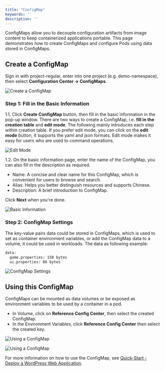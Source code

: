 ```yaml
---
title: "ConfigMap"
keywords: ''
description: ''
---
```


ConfigMaps allow you to decouple configuration artifacts from image content to keep containerized applications portable. This page demonstrates how to create ConfigMaps and configure Pods using data stored in ConfigMaps.

## Create a ConfigMap

Sign in with project-regular, enter into one project (e.g. demo-namespace), then select **Configuration Center → ConfigMaps**.

![Create a ConfigMap](https://pek3b.qingstor.com/kubesphere-docs/png/20190320093538.png)

### Step 1: Fill in the Basic Information

1.1. Click **Create ConfigMap** button, then fill in the basic information in the pop-up window. There are two ways to create a ConfigMap, i.e. **fill in the creation table** and **edit mode**. The following mainly introduces each step within creation table. If you prefer edit mode, you can click on the **edit mode** button, it supports the yaml and json formats. Edit mode makes it easy for users who are used to command operations.

![Edit Mode](https://pek3b.qingstor.com/kubesphere-docs/png/20190320093815.png)

1.2. On the basic information page, enter the name of the ConfigMap, you can also fill in the description as required.

- Name: A concise and clear name for this ConfigMap, which is convenient for users to browse and search.
- Alias: Helps you better distinguish resources and supports Chinese.
- Description: A brief introduction to ConfigMap.

Click **Next** when you're done.  

![Basic Information](https://pek3b.qingstor.com/kubesphere-docs/png/20190320093931.png)

### Step 2: ConfigMap Settings

The key-value pairs data could be stored in ConfigMaps, which is used to set as container environment variables, or add the ConfigMap data to a volume, it could be used in workloads. The data as following example:

```bash
data:
  game.properties: 158 bytes
  ui.properties: 86 bytes
```

![ConfigMap Settings](https://pek3b.qingstor.com/kubesphere-docs/png/20190320095616.png)

## Using this ConfigMap

ConfigMaps can be mounted as data volumes or be exposed as environment variables to be used by a container in a pod. 

- In Volume, click on **Reference Config Center**, then select the created ConfigMap.
- In the Environment Variables, click **Reference Config Center** then select the created key.

![Using a ConfigMap](https://pek3b.qingstor.com/kubesphere-docs/png/20190320100610.png)

![Using a ConfigMap](https://pek3b.qingstor.com/kubesphere-docs/png/20190319180017.png)

For more information on how to use the ConfigMap, see [Quick-Start - Deploy a WordPress Web Application](../../quick-start/wordpress-deployment).






